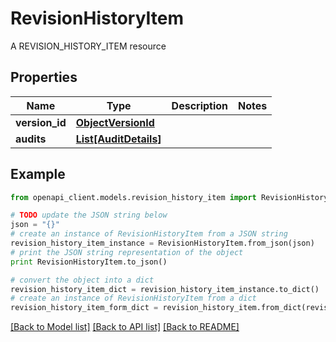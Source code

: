 # RevisionHistoryItem

A REVISION_HISTORY_ITEM resource

## Properties

Name | Type | Description | Notes
------------ | ------------- | ------------- | -------------
**version_id** | [**ObjectVersionId**](ObjectVersionId.md) |  | 
**audits** | [**List[AuditDetails]**](AuditDetails.md) |  | 

## Example

```python
from openapi_client.models.revision_history_item import RevisionHistoryItem

# TODO update the JSON string below
json = "{}"
# create an instance of RevisionHistoryItem from a JSON string
revision_history_item_instance = RevisionHistoryItem.from_json(json)
# print the JSON string representation of the object
print RevisionHistoryItem.to_json()

# convert the object into a dict
revision_history_item_dict = revision_history_item_instance.to_dict()
# create an instance of RevisionHistoryItem from a dict
revision_history_item_form_dict = revision_history_item.from_dict(revision_history_item_dict)
```
[[Back to Model list]](../README.md#documentation-for-models) [[Back to API list]](../README.md#documentation-for-api-endpoints) [[Back to README]](../README.md)


